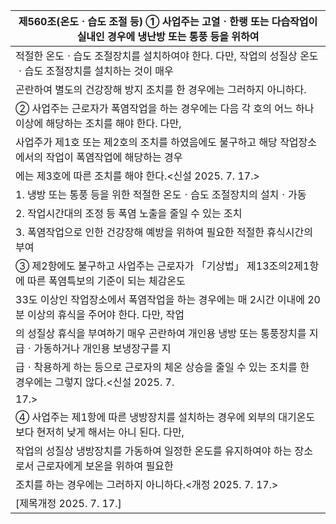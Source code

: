 | 제560조(온도ㆍ습도 조절 등) ① 사업주는 고열ㆍ한랭 또는 다습작업이 실내인 경우에 냉난방 또는 통풍 등을 위하여 |
| --- |
| 적절한 온도ㆍ습도 조절장치를 설치하여야 한다. 다만, 작업의 성질상 온도ㆍ습도 조절장치를 설치하는 것이 매우 |
| 곤란하여 별도의 건강장해 방지 조치를 한 경우에는 그러하지 아니하다. |
| ② 사업주는 근로자가 폭염작업을 하는 경우에는 다음 각 호의 어느 하나 이상에 해당하는 조치를 해야 한다. 다만, |
| 사업주가 제1호 또는 제2호의 조치를 하였음에도 불구하고 해당 작업장소에서의 작업이 폭염작업에 해당하는 경우 |
| 에는 제3호에 따른 조치를 해야 한다.<신설 2025. 7. 17.> |
| 1. 냉방 또는 통풍 등을 위한 적절한 온도ㆍ습도 조절장치의 설치ㆍ가동 |
| 2. 작업시간대의 조정 등 폭염 노출을 줄일 수 있는 조치 |
| 3. 폭염작업으로 인한 건강장해 예방을 위하여 필요한 적절한 휴식시간의 부여 |
| ③ 제2항에도 불구하고 사업주는 근로자가 「기상법」 제13조의2제1항에 따른 폭염특보의 기준이 되는 체감온도 |
| 33도 이상인 작업장소에서 폭염작업을 하는 경우에는 매 2시간 이내에 20분 이상의 휴식을 주어야 한다. 다만, 작업 |
| 의 성질상 휴식을 부여하기 매우 곤란하여 개인용 냉방 또는 통풍장치를 지급ㆍ가동하거나 개인용 보냉장구를 지 |
| 급ㆍ착용하게 하는 등으로 근로자의 체온 상승을 줄일 수 있는 조치를 한 경우에는 그렇지 않다.<신설 2025. 7. |
| 17.> |
| ④ 사업주는 제1항에 따른 냉방장치를 설치하는 경우에 외부의 대기온도보다 현저히 낮게 해서는 아니 된다. 다만, |
| 작업의 성질상 냉방장치를 가동하여 일정한 온도를 유지하여야 하는 장소로서 근로자에게 보온을 위하여 필요한 |
| 조치를 하는 경우에는 그러하지 아니하다.<개정 2025. 7. 17.> |
| [제목개정 2025. 7. 17.] |